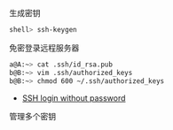 生成密钥

```sh
shell> ssh-keygen
```

免密登录远程服务器

```sh
a@A:~> cat .ssh/id_rsa.pub
b@B:~> vim .ssh/authorized_keys
b@B:~> chmod 600 ~/.ssh/authorized_keys 
```

- [SSH login without password](http://www.linuxproblem.org/art_9.html)


管理多个密钥
